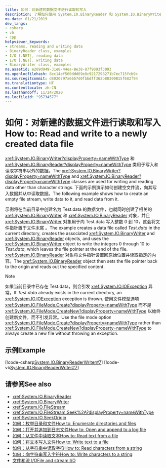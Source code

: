 ```yaml
---
title: 如何：对新建的数据文件进行读取和写入
description: 了解如何使用 System.IO.BinaryReader 和 System.IO.BinaryWriter 类读取和写入 .NET 中新创建的数据文件。
ms.date: 01/21/2019
dev_langs:
- csharp
- vb
- cpp
helpviewer_keywords:
- streams, reading and writing data
- BinaryReader class, examples
- I/O [.NET], reading data
- I/O [.NET], writing data
- BinaryWriter class, examples
ms.assetid: e209d949-31e8-44ea-8e38-87f9093f3093
ms.openlocfilehash: 8ec14ef560ddd69e8c9217298271b7ec715fcb9c
ms.sourcegitcommit: d8020797a6657d0fbbdff362b80300815f682f94
ms.translationtype: HT
ms.contentlocale: zh-CN
ms.lasthandoff: 11/24/2020
ms.locfileid: "95734577"
---
```

# <a name="how-to-read-and-write-to-a-newly-created-data-file"></a><span data-ttu-id="82552-103">如何：对新建的数据文件进行读取和写入</span><span class="sxs-lookup"><span data-stu-id="82552-103">How to: Read and write to a newly created data file</span></span>

<span data-ttu-id="82552-104"><xref:System.IO.BinaryWriter?displayProperty=nameWithType> 和 <xref:System.IO.BinaryReader?displayProperty=nameWithType> 类用于写入和读取字符串以外的数据。</span><span class="sxs-lookup"><span data-stu-id="82552-104">The <xref:System.IO.BinaryWriter?displayProperty=nameWithType> and <xref:System.IO.BinaryReader?displayProperty=nameWithType> classes are used for writing and reading data other than character strings.</span></span> <span data-ttu-id="82552-105">下面的示例演示如何创建空文件流，向其写入数据并从中读取数据。</span><span class="sxs-lookup"><span data-stu-id="82552-105">The following example shows how to create an empty file stream, write data to it, and read data from it.</span></span>

<span data-ttu-id="82552-106">示例将在当前目录中创建名为 Test.data 的数据文件，也就同时创建了相关的 <xref:System.IO.BinaryWriter> 和 <xref:System.IO.BinaryReader> 对象，并且 <xref:System.IO.BinaryWriter> 对象用于向 Test.data 写入整数 0 到 10，这会将文件指针置于文件末尾 。</span><span class="sxs-lookup"><span data-stu-id="82552-106">The example creates a data file called *Test.data* in the current directory, creates the associated <xref:System.IO.BinaryWriter> and <xref:System.IO.BinaryReader> objects, and uses the <xref:System.IO.BinaryWriter> object to write the integers 0 through 10 to *Test.data*, which leaves the file pointer at the end of the file.</span></span> <span data-ttu-id="82552-107"><xref:System.IO.BinaryReader> 对象将文件指针设置回原始位置并读取指定的内容。</span><span class="sxs-lookup"><span data-stu-id="82552-107">The <xref:System.IO.BinaryReader> object then sets the file pointer back to the origin and reads out the specified content.</span></span>  
  
> [!NOTE]
> <span data-ttu-id="82552-108">如果当前目录中已存在 Test.data，则会引发 <xref:System.IO.IOException> 异常。</span><span class="sxs-lookup"><span data-stu-id="82552-108">If *Test.data* already exists in the current directory, an <xref:System.IO.IOException> exception is thrown.</span></span> <span data-ttu-id="82552-109">使用文件模型选项 <xref:System.IO.FileMode.Create?displayProperty=nameWithType> 而不是 <xref:System.IO.FileMode.CreateNew?displayProperty=nameWithType> 以始终创建新文件，而不引发异常。</span><span class="sxs-lookup"><span data-stu-id="82552-109">Use the file mode option <xref:System.IO.FileMode.Create?displayProperty=nameWithType> rather than <xref:System.IO.FileMode.CreateNew?displayProperty=nameWithType> to always create a new file without throwing an exception.</span></span>  
  
## <a name="example"></a><span data-ttu-id="82552-110">示例</span><span class="sxs-lookup"><span data-stu-id="82552-110">Example</span></span>  

 [!code-csharp[System.IO.BinaryReaderWriter#7](../../../samples/snippets/csharp/VS_Snippets_CLR_System/system.IO.BinaryReaderWriter/CS/source6.cs#7)]
 [!code-vb[System.IO.BinaryReaderWriter#7](../../../samples/snippets/visualbasic/VS_Snippets_CLR_System/system.IO.BinaryReaderWriter/VB/source6.vb#7)]  
  
## <a name="see-also"></a><span data-ttu-id="82552-111">请参阅</span><span class="sxs-lookup"><span data-stu-id="82552-111">See also</span></span>

- <xref:System.IO.BinaryReader>  
- <xref:System.IO.BinaryWriter>  
- <xref:System.IO.FileStream>  
- <xref:System.IO.FileStream.Seek%2A?displayProperty=nameWithType>  
- <xref:System.IO.SeekOrigin>  
- [<span data-ttu-id="82552-112">如何：枚举目录和文件</span><span class="sxs-lookup"><span data-stu-id="82552-112">How to: Enumerate directories and files</span></span>](how-to-enumerate-directories-and-files.md)  
- [<span data-ttu-id="82552-113">如何：打开并追加到日志文件</span><span class="sxs-lookup"><span data-stu-id="82552-113">How to: Open and append to a log file</span></span>](how-to-open-and-append-to-a-log-file.md)  
- [<span data-ttu-id="82552-114">如何：从文件中读取文本</span><span class="sxs-lookup"><span data-stu-id="82552-114">How to: Read text from a file</span></span>](how-to-read-text-from-a-file.md)  
- [<span data-ttu-id="82552-115">如何：将文本写入文件</span><span class="sxs-lookup"><span data-stu-id="82552-115">How to: Write text to a file</span></span>](how-to-write-text-to-a-file.md)  
- [<span data-ttu-id="82552-116">如何：从字符串中读取字符</span><span class="sxs-lookup"><span data-stu-id="82552-116">How to: Read characters from a string</span></span>](how-to-read-characters-from-a-string.md)  
- [<span data-ttu-id="82552-117">如何：向字符串写入字符</span><span class="sxs-lookup"><span data-stu-id="82552-117">How to: Write characters to a string</span></span>](how-to-write-characters-to-a-string.md)  
- [<span data-ttu-id="82552-118">文件和流 I/O</span><span class="sxs-lookup"><span data-stu-id="82552-118">File and stream I/O</span></span>](index.md)
